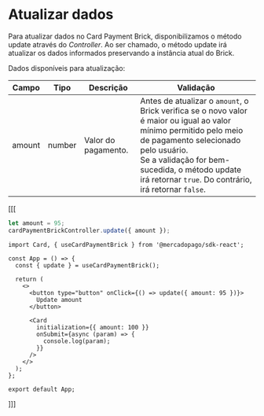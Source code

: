 # Atualizar dados

Para atualizar dados no Card Payment Brick, disponibilizamos o método update através do _Controller_. Ao ser chamado, o método update irá atualizar os dados informados preservando a instância atual do Brick.

Dados disponíveis para atualização:

| Campo | Tipo | Descrição | Validação |
| --- | --- | --- | --- |
| amount | number | Valor do pagamento. | Antes de atualizar o `amount`, o Brick verifica se o novo valor é maior ou igual ao valor mínimo permitido pelo meio de pagamento selecionado pelo usuário. <br> Se a validação for bem-sucedida, o método update irá retornar `true`. Do contrário, irá retornar `false`. |

[[[
```javascript
let amount = 95;
cardPaymentBrickController.update({ amount });
```
```react-jsx
import Card, { useCardPaymentBrick } from '@mercadopago/sdk-react';

const App = () => {
  const { update } = useCardPaymentBrick();

  return (
    <>
      <button type="button" onClick={() => update({ amount: 95 })}>
        Update amount
      </button>

      <Card
        initialization={{ amount: 100 }}
        onSubmit={async (param) => {
          console.log(param);
        }}
      />
    </>
  );
};

export default App;
```
]]]